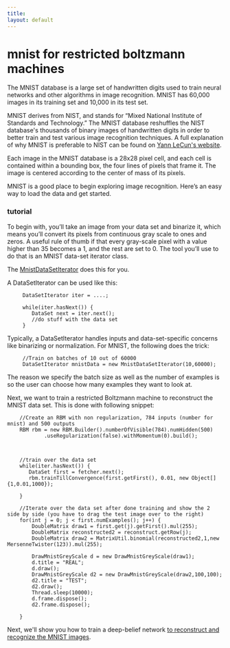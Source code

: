 ```yaml
---
title: 
layout: default
---
```


# mnist for restricted boltzmann machines

The MNIST database is a large set of handwritten digits used to train neural networks and other algorithms in image recognition. MNIST has 60,000 images in its training set and 10,000 in its test set. 

MNIST derives from NIST, and stands for “Mixed National Institute of Standards and Technology.” The MNIST database reshuffles the NIST database's thousands of binary images of handwritten digits in order to better train and test various image recognition techniques. A full explanation of why MNIST is preferable to NIST can be found on [Yann LeCun's website](http://yann.lecun.com/exdb/mnist/).

Each image in the MNIST database is a 28x28 pixel cell, and each cell is contained within a bounding box, the four lines of pixels that frame it. The image is centered according to the center of mass of its pixels. 

MNIST is a good place to begin exploring image recognition. Here’s an easy way to load the data and get started. 

### tutorial

To begin with, you’ll take an image from your data set and binarize it, which means you’ll convert its pixels from continuous gray scale to ones and zeros. A useful rule of thumb if that every gray-scale pixel with a value higher than 35 becomes a 1, and the rest are set to 0. The tool you’ll use to do that is an MNIST data-set iterator class.

The [MnistDataSetIterator](../docs/com/ccc/datasets/iterator/impl/MnistDataSetIterator.html) does this for you.

A DataSetIterator can be used like this:


         DataSetIterator iter = ....;

         while(iter.hasNext()) {
         	DataSet next = iter.next();
         	//do stuff with the data set
         }


Typically, a DataSetIterator handles inputs and data-set-specific concerns like binarizing or normalization. For MNIST, the following does the trick:
         
         //Train on batches of 10 out of 60000
         DataSetIterator mnistData = new MnistDataSetIterator(10,60000);

The reason we specify the batch size as well as the number of examples is so the user can choose how many examples they want to look at.

Next, we want to train a restricted Boltzmann machine to reconstruct the MNIST data set. This is done with following snippet:
        


        //Create an RBM with non regularization, 784 inputs (number for mnist) and 500 outputs
		RBM rbm = new RBM.Builder().numberOfVisible(784).numHidden(500)
				.useRegularization(false).withMomentum(0).build();



        //train over the data set
        while(iter.hasNext()) {
           DataSet first = fetcher.next();
           rbm.trainTillConvergence(first.getFirst(), 0.01, new Object[]{1,0.01,1000});

        }  

        //Iterate over the data set after done training and show the 2 side by side (you have to drag the test image over to the right)
		for(int j = 0; j < first.numExamples(); j++) {
			DoubleMatrix draw1 = first.get(j).getFirst().mul(255);
			DoubleMatrix reconstructed2 = reconstruct.getRow(j);
			DoubleMatrix draw2 = MatrixUtil.binomial(reconstructed2,1,new MersenneTwister(123)).mul(255);

			DrawMnistGreyScale d = new DrawMnistGreyScale(draw1);
			d.title = "REAL";
			d.draw();
			DrawMnistGreyScale d2 = new DrawMnistGreyScale(draw2,100,100);
			d2.title = "TEST";
			d2.draw();
			Thread.sleep(10000);
			d.frame.dispose();
			d2.frame.dispose();

		}

Next, we'll show you how to train a deep-belief network [to reconstruct and recognize the MNIST images](../mnist.html).